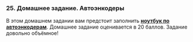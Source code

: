 ### 25. Домашнее задание. Автоэнкодеры

В этом домашнем задании вам предстоит заполнить [**ноутбук по автоэнкодерам**](./[hw]autoencoders.ipynb). Домашнее задание оценивается в 20 баллов. Задание довольно объёмное!
